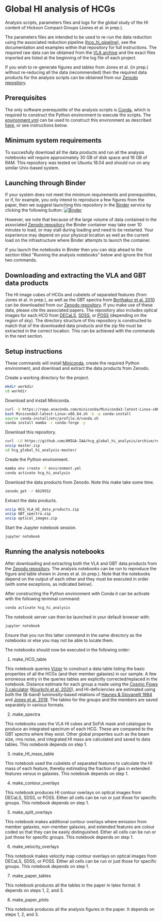 # Global HI analysis of HCGs

Analysis scripts, parameters files and logs for the global study of the HI content of Hickson Compact Groups (Jones et al. in prep.). 

The parameters files are intended to be used to re-run the data reduction using the associated reduction pipeline ([hcg_hi_pipeline](https://github.com/AMIGA-IAA/hcg_hi_pipeline/tree/v1.0)), see the documentation and examples within that repository for full instructions. The required raw data can be obtained from the [VLA archive](https://data.nrao.edu/portal) and the exact files imported are listed at the beginning of the log file of each project.

If you wish to re-generate figures and tables from Jones et al. (in prep.) without re-reducing all the data (recommended) then the required data products for the analysis scripts can be obtained from our [Zenodo repository](https://zenodo.org/record/6629552). 

## Prerequisites

The only software prerequistite of the analysis scripts is [Conda](https://docs.conda.io/en/latest/), which is required to construct the Python environment to execute the scripts. The [environment.yml](https://github.com/AMIGA-IAA/hcg_global_hi_analysis/blob/master/environment.yml) can be used to construct this environment as described [here](https://docs.conda.io/projects/conda/en/latest/user-guide/tasks/manage-environments.html#creating-an-environment-from-an-environment-yml-file), or see instructions below.

## Minimum system requirements

To succesfully download all the data products and run all the analysis notebooks will require approximately 30 GB of disk space and 16 GB of RAM. This repository was tested on Ubuntu 18.04 and should run on any similar Unix-based system.

## Launching through Binder 

If your system does not meet the minimum requirements and prerequistites, or if, for example, you only intend to reproduce a few figures from the paper, then we suggest launching this repository in the [Binder](https://mybinder.org/) service by clicking the following button: [![Binder](https://mybinder.org/badge_logo.svg)](https://mybinder.org/v2/gh/AMIGA-IAA/hcg_global_hi_analysis/HEAD)

However, we note that because of the large volume of data contained in the associated [Zenodo repository](https://zenodo.org/record/6629552) the Binder container may take over 10 minutes to load, or may stall during loading and need to be restarted. Your experience may depend on your physical location as well as the current load on the infrastructure where Binder attempts to launch the container. 

If you launch the notebooks in Binder then you can skip ahead to the section titled "Running the analysis notebooks" below and ignore the first two commands.

## Downloading and extracting the VLA and GBT data products

The HI image cubes of HCGs and cubelets of separated features (from Jones et al. in prep.), as well as the GBT spectra from [Borthakur et al. 2010](https://ui.adsabs.harvard.edu/abs/2010ApJ...710..385B/abstract) can be downloaded from our [Zenodo repository](https://doi.org/10.5281/zenodo.6629552). If you make use of these data, please cite the associated papers. The repository also includes optical images for each HCG from [DECaLS](https://www.legacysurvey.org/decamls/), [SDSS](http://skyserver.sdss.org), or [POSS](https://stdatu.stsci.edu/cgi-bin/dss_form) (depending on the region of sky). The directory structure of this repository is constructed to match that of the downloaded data products and the zip file must be extracted in the correct location. This can be achieved with the commands in the next section.

## Setup instructions

These commands will install [Miniconda](https://docs.conda.io/en/latest/miniconda.html), create the required Python environment, and download and extract the data products from Zenodo.

Create a working directory for the project.
```bash
mkdir workdir
cd workdir
```

Download and install Miniconda.
```bash
curl -O https://repo.anaconda.com/miniconda/Miniconda3-latest-Linux-x86_64.sh
bash Miniconda3-latest-Linux-x86_64.sh -b -p conda-install
source conda-install/etc/profile.d/conda.sh
conda install mamba -c conda-forge -y
```

Download this repository.
```bash
curl -LO https://github.com/AMIGA-IAA/hcg_global_hi_analysis/archive/refs/heads/master.zip
unzip master.zip
cd hcg_global_hi_analysis-master/
```

Create the Python environment.
```bash
mamba env create -f environment.yml
conda activate hcg_hi_analysis
```

Download the data products from Zenodo. Note this make take some time.
```bash
zenodo_get -r 6629552
```

Extract the data products.
```bash
unzip HCG_VLA_HI_data_products.zip
unzip GBT_spectra.zip
unzip optical_images.zip
```

Start the Jupyter notebook session.
```bash
jupyter notebook
```

## Running the analysis notebooks

After downloading and extracting both the VLA and GBT data products from the [Zenodo repository](https://zenodo.org/record/6629552). The analysis notebooks can be run to reproduce the figure and table shown in Jones et al. (in prep.). Note that the notebooks depend on the output of each other and they must be executed in order (with some exceptions, as indicated below).

After constructing the Python environment with Conda it can be activate with the following terminal command:

```bash
conda activate hcg_hi_analysis
```

The notebook server can then be launched in your default browser with:

```bash
jupyter notebook
```

Ensure that you run this latter command in the same directory as the notebooks or else you may not be able to locate them.

The notebooks should now be executed in the following order:

1. make\_HCG\_table

This notebook queries [Vizier](https://vizier.u-strasbg.fr/viz-bin/VizieR) to construct a data table listing the basic properties of all the HCGs (and their member galaxies) in our sample. A few erroneous entry in the queries tables are explicitly corrected/replaced in the notebook. Distance estimate for each group a made using the [Cosmic Flows 3 calculator](https://github.com/quatrope/pycf3) ([Kourkchi et al. 2020](https://ui.adsabs.harvard.edu/abs/2020AJ....159...67K/abstract)), and HI-deficiencies are estimated using both the (B-band) luminosity-based relations of [Haynes & Giovanelli 1984](https://ui.adsabs.harvard.edu/abs/1984AJ.....89..758H/abstract) and [Jones et al. 2018](https://ui.adsabs.harvard.edu/abs/2018A%26A...609A..17J/abstract). The tables for the groups and the members are saved separately in various formats.

2. make\_spectra

This notebooks uses the VLA HI cubes and SoFiA mask and catalogue to produce an integrated spectrum of each HCG. These are compared to the GBT spectra where they exist. Other global properties such as the beam size, rms noise, and integrated HI mass are calculated and saved to data tables. This notebook depends on step 1.

3. make\_HI\_mass\_table

This notebook used the cubelets of separated features to calculate the HI mass of each feature, thereby estimating the fraction of gas in extended features versus in galaxies. This notebook depends on step 1.

4. make\_contour\_overlays

This notebook produces HI contour overlays on optical images from DECaLS, SDSS, or POSS. Either all cells can be run or just those for specific groups. This notebook depends on step 1.

5. make\_split\_overlays

This notebook makes additional contour overlays where emission from member galaxies, non-member galaxies, and extended features are colour coded so that they can be easily distinguished. Either all cells can be run or just those for specific groups. This notebook depends on step 1.

6. make\_velocity\_overlays

This notebook makes velocity map contour overlays on optical images from DECaLS, SDSS, or POSS. Either all cells can be run or just those for specific groups. This notebook depends on step 1.

7. make\_paper\_tables

This notebook produces all the tables in the paper in latex format. It depends on steps 1, 2, and 3.

8. make\_paper\_plots

This notebook produces all the analysis figures in the paper. It depends on steps 1, 2, and 3.
